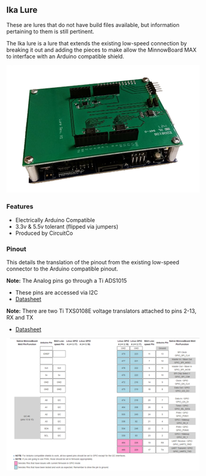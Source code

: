 ## Ika Lure

These are lures that do not have build files available, but information pertaining to them is still pertinent.

The Ika lure is a lure that extends the existing low-speed connection by breaking it out and adding the pieces to make allow the MinnowBoard MAX to interface with an Arduino compatible shield.

![Ika Lure](pages/ika-lure/Ika_Lure.png)

### Features

- Electrically Arduino Compatible
- 3.3v & 5.5v tolerant (flipped via jumpers)
- Produced by CircuitCo

### Pinout

This details the translation of the pinout from the existing low-speed connector to the Arduino compatible pinout.

**Note:** The Analog pins go through a Ti ADS1015
- These pins are accessed via I2C
- [Datasheet](http://www.ti.com/lit/ds/sbas473c/sbas473c.pdf)

**Note:** There are two Ti TXS0108E voltage translators attached to pins 2-13, RX and TX
- [Datasheet](http://www.ti.com/lit/ds/symlink/txs0108e.pdf)

![Ika Layout](pages/ika-lure/Ika-layout.PNG)
